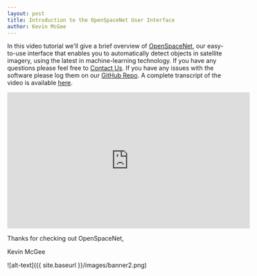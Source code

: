 ```yaml
---
layout: post
title: Introduction to the OpenSpaceNet User Interface
author: Kevin McGee
---
```


In this video tutorial we'll give a brief overview of [OpenSpaceNet](https://digitalglobe.github.io/DeepCore/index.html#four),
our easy-to-use interface that enables you to automatically detect objects in satellite imagery,
using the latest in machine-learning technology. If you have any questions please feel free to
[Contact Us](mailto:deepcore-support@digitalglobe.com). If you have any issues with the software please log them on our
[GitHub Repo](https://github.com/DigitalGlobe/DeepCore/issues). A complete transcript of the video is available
[here](https://docs.google.com/document/d/1NyEzD2AUICCOhva9OPU6sTNn1FLn9craZ9kUVlvIryY/edit?usp=sharing).

<iframe width="560" height="315" src="https://www.youtube.com/embed/_DRxhxg64u0?rel=0&showinfo=0&autohide=1" frameborder="0" allowfullscreen></iframe>


Thanks for checking out OpenSpaceNet,

Kevin McGee

![alt-text]({{ site.baseurl }}/images/banner2.png)

